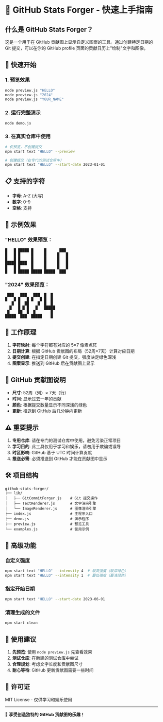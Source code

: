 # 🎨 GitHub Stats Forger - 快速上手指南

## 什么是 GitHub Stats Forger？

这是一个用于在 GitHub 贡献图上显示自定义图案的工具。通过创建特定日期的 Git 提交，可以在你的 GitHub profile 页面的贡献日历上"绘制"文字和图像。

## 🚀 快速开始

### 1. 预览效果
```bash
node preview.js "HELLO"
node preview.js "2024"
node preview.js "YOUR_NAME"
```

### 2. 运行完整演示
```bash
node demo.js
```

### 3. 在真实仓库中使用
```bash
# 仅预览，不创建提交
npm start text "HELLO" --preview

# 创建提交（在专门的测试仓库中）
npm start text "HELLO" --start-date 2023-01-01
```

## 📋 支持的字符

- **字母**: A-Z (大写)
- **数字**: 0-9
- **空格**: 支持

## 🎯 示例效果

### "HELLO" 效果预览：
```
█   █ █████ █     █      ███ 
█   █ █     █     █     █   █
█   █ █     █     █     █   █
█████ ████  █     █     █   █
█   █ █     █     █     █   █
█   █ █████ █████ █████  ███ 
```

### "2024" 效果预览：
```
 ███   ███   ███  █  █ 
█   █ █   █ █   █ █  █ 
   █  █  ██    █  █  █ 
  █   █ █ █   █   █████
 █    ██  █  █       █ 
█████  ███  █████    █ 
```

## 🔧 工作原理

1. **字符映射**: 每个字符都有对应的 5×7 像素点阵
2. **日期计算**: 根据 GitHub 贡献图的布局（52周×7天）计算对应日期
3. **提交创建**: 在指定日期创建 Git 提交，强度决定绿色深浅
4. **图案显示**: 推送到 GitHub 后在贡献图上显示

## 📅 GitHub 贡献图说明

- **尺寸**: 52周（列）× 7天（行）
- **时间**: 显示过去一年的贡献
- **颜色**: 根据提交数量显示不同深浅的绿色
- **更新**: 推送到 GitHub 后几分钟内更新

## ⚠️ 重要提示

1. **专用仓库**: 请在专门的测试仓库中使用，避免污染正常项目
2. **学习目的**: 此工具仅用于学习和娱乐，请勿用于欺骗或误导
3. **时区影响**: GitHub 基于 UTC 时间计算贡献
4. **推送必需**: 必须推送到 GitHub 才能在贡献图中显示

## 🛠️ 项目结构

```
github-stats-forger/
├── lib/
│   ├── GitCommitForger.js    # Git 提交操作
│   ├── TextRenderer.js       # 文字渲染引擎
│   └── ImageRenderer.js      # 图像渲染引擎
├── index.js                  # 主程序入口
├── demo.js                   # 演示程序
├── preview.js                # 预览工具
└── examples.js               # 使用示例
```

## 🎨 高级功能

### 自定义强度
```bash
npm start text "HELLO" --intensity 4  # 最高强度（最深绿色）
npm start text "HELLO" --intensity 1  # 最低强度（最浅绿色）
```

### 指定开始日期
```bash
npm start text "HELLO" --start-date 2023-06-01
```

### 清理生成的文件
```bash
npm start clean
```

## 🤝 使用建议

1. **先预览**: 使用 `node preview.js` 先查看效果
2. **测试仓库**: 在新建的测试仓库中尝试
3. **合理规划**: 考虑文字长度和贡献图尺寸
4. **耐心等待**: GitHub 更新贡献图需要一些时间

## 📝 许可证

MIT License - 仅供学习和娱乐使用

---

**🎉 享受创造独特的 GitHub 贡献图的乐趣！**
